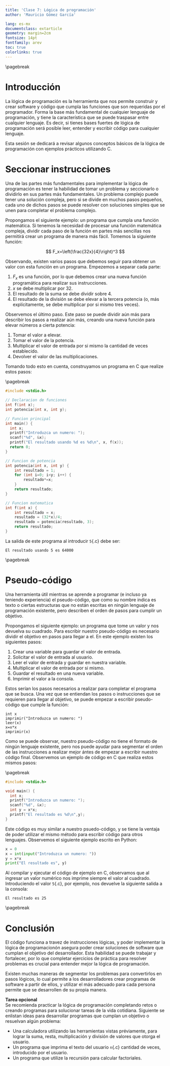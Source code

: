 ```yaml
---
title: 'Clase 7: Lógica de programación'
author: 'Mauricio Gómez García'

lang: es-mx
documentclass: extarticle
geometry: margin=2cm
fontsize: 14pt
fontfamily: arev
toc: true
colorlinks: true
---
```


\pagebreak

# Introducción

La lógica de programación es la herramienta que nos permite construir y crear software y código que cumpla las funciones que son requeridas por el programador. Forma la base más fundamental de cualquier lenguaje de programación, y tiene la característica que se puede traspasar entre cualquier lenguaje. Es decir, si tienes bases fuertes de lógica de programación será posible leer, entender y escribir código para cualquier lenguaje.

Esta sesión se dedicará a revisar algunos conceptos básicos de la lógica de programación con ejemplos prácticos utilizando C.

# Seccionar instrucciones

Una de las partes más fundamentales para implementar la lógica de programación es tener la habilidad de tomar un problema y seccionarlo o dividirlo en sus partes más fundamentales. Un problema complejo puede tener una solución compleja, pero si se divide en muchos pasos pequeños, cada uno de dichos pasos se puede resolver con soluciones simples que se unen para completar el problema complejo.

Propongamos el siguiente ejemplo: un programa que cumpla una función matemática. Si tenemos la necesidad de procesar una función matemática compleja, dividir cada paso de la función en partes más sencillas nos permitirá crear un programa de manera más fácil. Tomemos la siguiente función: 

$$
F_x=\left(\frac{32x}{4}\right)^3
$$

Observando, existen varios pasos que debemos seguir para obtener un valor con esta función en un programa. Empezemos a separar cada parte:

1) $F_x$ es una función, por lo que debemos crear una nueva función programática para realizar sus instrucciones.
2) $x$ se debe multiplicar por $32$.
3) El resultado de la suma se debe dividir sobre $4$.
4) El resultado de la división se debe elevar a la tercera potencia (o, más explícitamente, se debe multiplicar por si mismo tres veces).

Observemos el último paso. Este paso se puede dividir aún más para describir los pasos a realizar aún más, creando una nueva función para elevar números a cierta potencia:

1) Tomar el valor a elevar.
2) Tomar el valor de la potencia.
3) Multiplicar el valor de entrada por si mismo la cantidad de veces establecido.
4) Devolver el valor de las multiplicaciones.

Tomando todo esto en cuenta, construyamos un programa en C que realize estos pasos:

\pagebreak

```c
#include <stdio.h>

// Declaracion de funciones
int f(int x);
int potencia(int x, int y);

// Funcion principal
int main() {
  int x;
  printf("Introduzca un numero: ");
  scanf("%d", &x);
  printf("El resultado usando %d es %d\n", x, f(x));
  return 0;
}

// Funcion de potencia
int potencia(int x, int y) {
    int resultado = 1;
    for (int i=0; i<y; i++) {
        resultado*=x;
    }
    return resultado;
}

// Funcion matematica
int f(int x) {
    int resultado = x;
    resultado = (32*x)/4;
    resultado = potencia(resultado, 3);
    return resultado;
}
```

La salida de este programa al introducir `5`{.c} debe ser:

```plaintext
El resultado usando 5 es 64000
```

\pagebreak

# Pseudo-código

Una herramienta útil mientras se aprende a programar (e incluso ya teniendo experiencia) el pseudo-código, que como su nombre indica es texto o ciertas estructuras que no están escritas en ningún lenguaje de programación existente, pero describen el orden de pasos para cumplir un objetivo.

Propongamos el siguiente ejemplo: un programa que tome un valor y nos devuelva su cuadrado. Para escribir nuestro pseudo-código es necesario dividir el objetivo en pasos para llegar a el. En este ejemplo existen los siguientes pasos:

1) Crear una variable para guardar el valor de entrada.
2) Solicitar el valor de entrada al usuario.
3) Leer el valor de entrada y guardar en nuestra variable.
4) Multiplicar el valor de entrada por si mismo.
5) Guardar el resultado en una nueva variable.
6) Imprimir el valor a la consola.

Estos serían los pasos necesarios a realizar para completar el programa que se busca. Una vez que se entiendan los pasos o instrucciones que se requieren para llegar al objetivo, se puede empezar a escribir pseudo-código que cumple la función:

```plaintext
int x
imprimir("Introduzca un numero: ")
leer(x)
x=x*x
imprimir(x)
```

Como se puede observar, nuestro pseudo-código no tiene el formato de ningún lenguaje existente, pero nos puede ayudar para segmentar el orden de las instrucciones a realizar mejor ántes de empezar a escribir nuestro código final. Observemos un ejemplo de código en C que realiza estos mismos pasos:

\pagebreak

```c
#include <stdio.h>

void main() {
  int x;
  printf("Introduzca un numero: ");
  scanf("%d", &x);
  int y = x*x;
  printf("El resultado es %d\n",y);
}
```

Este código es muy similar a nuestro psuedo-código, y se tiene la ventaja de poder utilizar el mismo método para escribir código para otros lenguajes. Observemos el siguiente ejemplo escrito en Python:

```python
x = 0
x = int(input("Introduzca un numero: "))
y = x*x
print("El resultado es", y)

```

Al compilar y ejecutar el código de ejemplo en C, observamos que al ingresar un valor numérico nos imprime siempre el valor al cuadrado. Introduciendo el valor `5`{.c}, por ejemplo, nos devuelve la siguiente salida a la consola:

```plaintext
El resultado es 25
```

\pagebreak

# Conclusión

El código funciona a travez de instrucciones lógicas, y poder implementar la lógica de programacionón asegura poder crear soluciones de software que cumplan el objetivo del desarrollador. Esta habilidad se puede trabajar y fortalecer, por lo que completar ejercicios de práctica para resolver problemas es crucial para entender mejor la lógica de programación.

Existen muchas maneras de segmentar los problemas para convertirlos en pasos lógicos, lo cual permite a los desarrolladores crear programas de software a partir de ellos, y utilizar el más adecuado para cada persona permite que se desarrollen de su propia manera. 

**Tarea opcional**\
Se recomienda practicar la lógica de programación completando retos o creando programas para solucionar tareas de la vida cotidiana. Siguiente se enlistan ideas para desarrollar programas que cumplan un objetivo o resuelvan algún problema:

-  Una calculadora utilizando las herramientas vistas préviamente, para lograr la suma, resta, multiplicación y división de valores que otorga el usuario.
- Un programa que imprima el texto del usuario `n`{.c} cantidad de veces, introducido por el usuario.
- Un programa que utilize la recursión para calcular factoriales.
